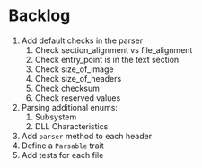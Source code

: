 # Backlog
1. Add default checks in the parser
    1. Check section_alignment vs file_alignment
    2. Check entry_point is in the text section
    3. Check size_of_image
    4. Check size_of_headers
    5. Check checksum
    6. Check reserved values
2. Parsing additional enums:
    1. Subsystem
    2. DLL Characteristics
2. Add `parser` method to each header
3. Define a `Parsable` trait
4. Add tests for each file
